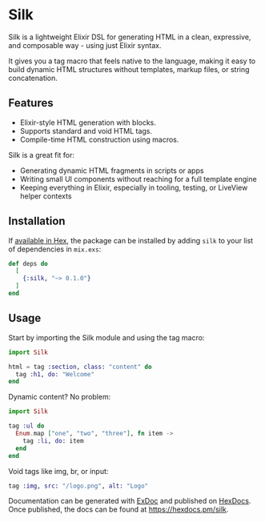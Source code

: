 # Silk

Silk is a lightweight Elixir DSL for generating HTML in a clean, expressive, 
and composable way - using just Elixir syntax.

It gives you a tag macro that feels native to the language, making it easy to build dynamic HTML 
structures without templates, markup files, or string concatenation.

## Features

- Elixir-style HTML generation with blocks.
- Supports standard and void HTML tags.
- Compile-time HTML construction using macros.

Silk is a great fit for:
- Generating dynamic HTML fragments in scripts or apps
- Writing small UI components without reaching for a full template engine
- Keeping everything in Elixir, especially in tooling, testing, or LiveView helper contexts

## Installation

If [available in Hex](https://hex.pm/docs/publish), the package can be installed
by adding `silk` to your list of dependencies in `mix.exs`:

```elixir
def deps do
  [
    {:silk, "~> 0.1.0"}
  ]
end
```

## Usage
Start by importing the Silk module and using the tag macro:
```elixir
import Silk

html = tag :section, class: "content" do
  tag :h1, do: "Welcome"
end
```

Dynamic content? No problem:
```elixir
import Silk

tag :ul do
  Enum.map ["one", "two", "three"], fn item ->
    tag :li, do: item
  end
end
```

Void tags like img, br, or input:
```elixir
tag :img, src: "/logo.png", alt: "Logo"
````

Documentation can be generated with [ExDoc](https://github.com/elixir-lang/ex_doc)
and published on [HexDocs](https://hexdocs.pm). Once published, the docs can
be found at <https://hexdocs.pm/silk>.

